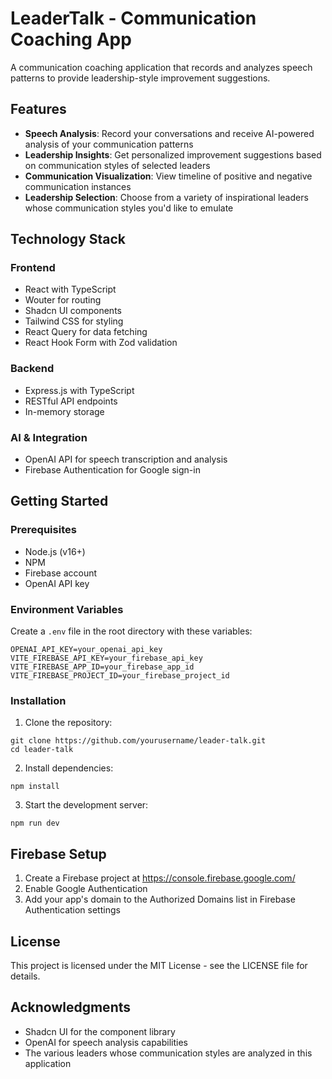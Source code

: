 # LeaderTalk - Communication Coaching App

A communication coaching application that records and analyzes speech patterns to provide leadership-style improvement suggestions.

## Features

- **Speech Analysis**: Record your conversations and receive AI-powered analysis of your communication patterns
- **Leadership Insights**: Get personalized improvement suggestions based on communication styles of selected leaders
- **Communication Visualization**: View timeline of positive and negative communication instances
- **Leadership Selection**: Choose from a variety of inspirational leaders whose communication styles you'd like to emulate

## Technology Stack

### Frontend
- React with TypeScript
- Wouter for routing
- Shadcn UI components
- Tailwind CSS for styling
- React Query for data fetching
- React Hook Form with Zod validation

### Backend
- Express.js with TypeScript
- RESTful API endpoints
- In-memory storage

### AI & Integration
- OpenAI API for speech transcription and analysis
- Firebase Authentication for Google sign-in

## Getting Started

### Prerequisites
- Node.js (v16+)
- NPM
- Firebase account
- OpenAI API key

### Environment Variables
Create a `.env` file in the root directory with these variables:
```
OPENAI_API_KEY=your_openai_api_key
VITE_FIREBASE_API_KEY=your_firebase_api_key
VITE_FIREBASE_APP_ID=your_firebase_app_id
VITE_FIREBASE_PROJECT_ID=your_firebase_project_id
```

### Installation

1. Clone the repository:
```
git clone https://github.com/yourusername/leader-talk.git
cd leader-talk
```

2. Install dependencies:
```
npm install
```

3. Start the development server:
```
npm run dev
```

## Firebase Setup

1. Create a Firebase project at https://console.firebase.google.com/
2. Enable Google Authentication
3. Add your app's domain to the Authorized Domains list in Firebase Authentication settings

## License

This project is licensed under the MIT License - see the LICENSE file for details.

## Acknowledgments

- Shadcn UI for the component library
- OpenAI for speech analysis capabilities
- The various leaders whose communication styles are analyzed in this application
